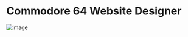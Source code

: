 **Commodore 64 Website Designer**
===============================

![image](https://i.imgur.com/C5r5YR9.png)
